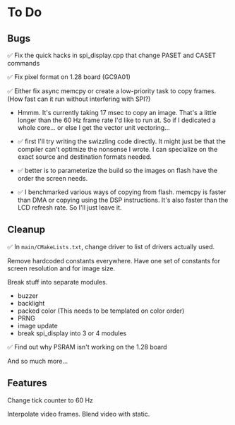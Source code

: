# To Do

<!--
Green check: &#x2705;
Red X:       &#x274c;
-->

## Bugs

&#x2705; Fix the quick hacks in spi_display.cpp that change PASET
and CASET commands

&#x2705; Fix pixel format on 1.28 board (GC9A01)

&#x2705; Either fix async memcpy or create a low-priority task to copy
frames.  (How fast can it run without interfering with SPI?)

 - Hmmm.  It's currently taking 17 msec to copy an image.  That's
   a little longer than the 60 Hz frame rate I'd like to run at.
   So if I dedicated a whole core...  or else I get the vector unit
   vectoring...

 - &#x2705; first I'll try writing the swizzling code directly.  It might
   just be that the compiler can't optimize the nonsense I wrote.
   I can specialize on the exact source and destination formats needed.

 - &#x2705; better is to parameterize the build so the images on flash have
   the order the screen needs.

 - &#x2705; I benchmarked various ways of copying from flash.  memcpy
   is faster than DMA or copying using the DSP instructions.  It's also
   faster than the LCD refresh rate.  So I'll just leave it.

## Cleanup

&#x2705; In `main/CMakeLists.txt`, change driver to list of drivers actually used.

Remove hardcoded constants everywhere.  Have one set of constants
for screen resolution and for image size.

Break stuff into separate modules.

  * buzzer
  * backlight
  * packed color  (This needs to be templated on color order)
  * PRNG
  * image update
  * break spi_display into 3 or 4 modules

&#x2705; Find out why PSRAM isn't working on the 1.28 board

And so much more...


## Features

Change tick counter to 60 Hz

Interpolate video frames.  Blend video with static.

